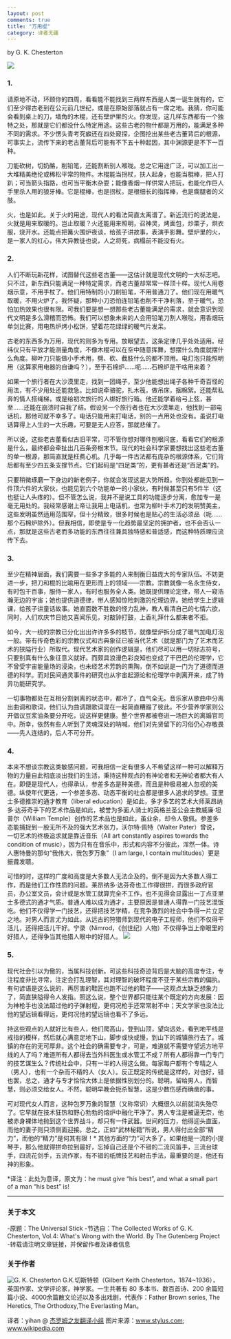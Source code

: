 ```yaml
---
layout: post
comments: true
title: "万用棍"
category: 译者无疆
---
```


by G. K. Chesterton

![](http://upload-images.jianshu.io/upload_images/19585-b30a1d55d182b2cd.jpg)

### 1.

请原地不动，环顾你的四周，看看能不能找到三两样东西是人类一诞生就有的，它们至少得古老到在公元前几世纪，或是在原始部落就占有一席之地。我猜，你可能会看到桌上的刀，墙角的木棍，还有壁炉里的火。你发现，这几样东西都有一个独特之处，那就是它们都没什么特定用途。这些古老的物什都是万用的，能满足多种不同的需求。不少愣头青考究癖还在四处窥探，企图挖出某些老古董背后的根源，可事实上，流传下来的老古董背后可能有不下五十种起因，其中渊源更是不下一百种。

刀能砍树，切奶酪，削铅笔，还能割断别人喉咙。总之它用途广泛，可以加工出一大堆精美绝伦或稀松平常的物件。木棍能当拐杖，扶人起身，也能当棍棒，把人打趴；可当箭头指路，也可当平衡木杂耍；能像香烟一样供常人把玩，也能化作巨人手里杀人用的狼牙棒。它是棍棒，也是拐杖。是根细长的指挥棒，也是瘸腿者的义肢。

火，也是如此。关于火的用途，现代人的看法简直太离谱了。新近流行的说法是，火就是用来取暖的。岂止取暖？火还能用来照明，召神灵，烤面包，炒栗子，烘衣服，烧开水。还能点把篝火围炉夜谈，给孩子讲故事，表演手影舞。壁炉里的火，是一家人的红心，伟大异教徒也说，人之将死，病榻前不能没有火。


### 2.

人们不断玩新花样，试图替代这些老古董——这估计就是现代文明的一大标志吧。只不过，新东西只能满足一种特定需求，而老古董却常常一样顶十样。现代人用卷烟示意，不用手杖了。他们用特制的小刀削铅笔，不用普通刀了。他们现在用暖气取暖，不用火炉了。我怀疑，那种小刀恐怕连铅笔也削不干净利落，至于暖气，恐怕加热效果也很有限。可我们要是想一想那些老古董能满足的需求，就会意识到现代文明是多么滑稽而恐怖。我们可以想象未来的人会用铅笔刀割人喉咙，用香烟玩单剑比赛，用电热炉烤小松饼，望着花花绿绿的暖气片发呆。

古老的东西多为万用，现代的则多为专用。放眼望去，这条定律几乎处处适用。经纬仪只有平放才能测量角度，不像木棍可以在空中随意挥舞，想摆什么角度就摆什么角度。柳叶刀只能做小手术用，劈、砍、截肢什么的都不顶用。电灯泡只能照明用（这算家用电器的自谦吗？），至于石棉炉……呃……石棉炉是干啥用来着？

如果一个旅行者在大沙漠里走，找到一团绳子，至少他能想出绳子各种千奇百怪的用法，有不少用处还能救急。比如说牵骆驼，扎木筏，做吊床，捆棉絮。还能帮私奔的情人搭绳梯，或是给初次旅行的人绑好旅行箱。他还能学着给弓上弦，甚至……还能在崩溃时自我了结。假设另一个旅行者也在大沙漠里走，他找到一部电话机，那他可就不幸多了。电话只能用来打电话，别的一点用处也没有。虽说打电话算得上人生的一大乐趣，可要是无人应答，那就悲催了。

所以说，这些老古董看似古旧平常，可不管你想对哪件刨根问底，看看它们的根源是什么，最终都会牵扯出几百条旁根末节。现代的社会科学家要想找出这些老古董的单一根源，那简直就是枉费心机。几乎每一件古法都有庞杂的根源体系，它们背后都有至少四五条支撑节点。它们起码是“四足类”的，更有甚者还是“百足类”的。

只要稍微琢磨一下身边的新老例子，你就会发现这是大势所趋。你到处都能见到一件顶六件的大家伙，也能见到六个功能单一的小家伙，有时候甚至只有5件半（这也挺让人头疼的）。但不管怎么说，我并不是说工具的功能逐步分离，愈加专一是毫无用处的。我经常感谢上帝让我用上电话机，也常为柳叶手术刀的发明赞美主，这些发明虽然适用范围窄，但十分精致，很多时候也是贴心的生活必须品（呃……那个石棉炉除外）。但我相信，即使是专一化趋势最坚定的拥护者，也不会否认一点，那就是这些古老而多功能的东西往往兼具独特感和普适感，而这种特质理应流传下去。

### 3.
至少在精神层面，我们需要一些多才多能的人来制衡日益庞大的专家队伍。不妨更进一步，把刀和棍的比喻用在更形而上的领域——宗教。宗教就像一名永生侍女，有时包干百事，服侍一家人，有时也服务全人类。她既提供理论定律，带人一窥浩瀚无边的宇宙；她也提供道德律，带人感知惊险刺激的伦理边界。她给学生上逻辑课，给孩子讲童话故事。她直面数不胜数的怪力乱神，教人看清自己的七情六欲，同时，人们欢庆节日她又喜闻乐见，对敲钟打鼓，上香礼拜什么都来者不拒。

如今，大一统的宗教已分化出出许许多多的枝节，就像壁炉拆分成了暖气加电灯泡一般。带有传奇色彩的宗教仪式和古典象征已被当代艺术（就是那门为了艺术而艺术的狭隘行业）所取代。现代艺术家的创作逻辑是，他们尽可以用一切标志符号，只要别真有什么象征意义就好。而颇具浪漫色彩良知也变成了干巴巴的伦理学，它不曾受宇宙能量场的浸染，也未经艺术芳韵的熏陶，倒不如说是一门为了道德而道德的科学。而对民间通灵事件的研究也从宇宙起源论和伦理学中剥离开来，成了特异功能研究学。

一切事物都处在互相分割剥离的状态中，都冷了，血气全无。音乐家从歌曲中分离出曲调和歌词，他们认为曲调跟歌词混在一起简直糟蹋了彼此。不少营养学家则公开倡议豆浆油条要分开吃，说这样更健康。整个世界都被卷进一场巨大的离婚官司中。所幸，依然有些人听到了灵魂深处的呐喊，他们对先贤留下的习俗仍心存敬畏——先人连结的，后人不可分开。

### 4.
本来不想谈宗教这类敏感问题，可我相信一定有很多人不希望这样一种可以解释万物的力量自此彻底淡出我们的生活，秉持这种观点的有神论者和无神论者都大有人在。即便是现代人，也得承认，参差多态是种美德，而且是种极易被人忽视的美德。纵使年代更迭，一个参差多态、动态平衡的社会都是很多人追求的梦想。亚里士多德推崇的通才教育（liberal education）是如此，多才多艺的艺术大师莱昂纳多·达芬奇手下的艺术作品是如此，被誉为多面人骑士的英格兰圣公会主教威廉·坦普尔（William Temple）创作的艺术品也是如此，虽业余，却令人敬佩。参差多态能捕捉到一股无所不及的强大艺术张力，沃尔特·佩特（Walter Pater）曾说，一切艺术的终极追求就是靠近音乐（All art constantly aspires towards the condition of music），因为只有在音乐中，形式和内容不分彼此，浑然一体。诗人惠特曼的那句“我伟大，我包罗万象”（I am large, I contain multitudes）更是振聋发聩。


可惜的时，这样的广度和高度是大多数人无法企及的。倒不是因为大多数人得工作，而是他们工作性质的问题。莱昂纳多·达芬奇也工作得很拼，而很多政府官员，办公室文员，会计或是水管工就算完全不工作，也不见得会显露出一丁点亚里士多德式的通才气质。普通人难以成为通才，主要原因是普通人得靠一门技艺混饭吃。他们不仅得学一门技艺，还得把技艺学精，在竞争激烈的社会中争得一片立足之地。对男人而言尤为如此，从远古的狩猎师到现代的电子工程师，他们不仅得干活儿，还得把活儿干好。宁录（Nimrod，《创世纪》人物）不仅得争当上帝眼里的好猎人，还得争当其他猎人眼中的好猎人。
![](http://upload-images.jianshu.io/upload_images/19585-04375c4f17ed8661.jpg)

### 5.
现代社会引以为傲的，当属科技创新。可这些科技奇迹背后是大脑的高度专注，专注程度非比寻常，注定会打乱理智，其对理智的破坏程度不亚于某些宗教的偏执。有句谚语是这么说的，再厉害的鞋匠也跑不过他的鞋子——这观点太缺乏想象力了，简直狭隘得令人发指。照这么说，整个世界都只能往某个既定的方向发展：因为神枪手也没法超过他的子弹射程，更何况枪手还常常射不中；天文学家也没法比他的望远镜看得远，更何况他的望远镜也看不了多远。

持这些观点的人就好比有些人，他们爬高山，登到山顶，望向远处，看到地平线是戒指的模样，然后就心满意足地下山，脚步或快或慢，到山下的城镇旅行去了。城镇的存在的无可厚非。这个社会的确需要专才，可是，难道就不需要守望远方地平线的人了吗？难道所有人都得去当外科医生或水管工不成？所有人都得靠一门专门的技艺谋生么？传统社会中，只有一半的人得这么做。每家每户都有个专精之人（男人），也有一个杂而不精的人（女人）。反正既定的传统是这样的，对也好，错也罢，总之，通才与专才恰恰大体上是依据性别划分的。聪明，留给男人，而智慧，则必须交给女人。不然，聪明早晚会扼杀智慧，这是少数伤感而确凿的事。

可对现代女人而言，这种包罗万象的智慧（又称常识）大概很久以前就消失殆尽了。它早就在技术狂热和野心勃勃的熔炉中融化干净了。男人专注是被逼无奈，他被赤身裸体地抛到这个世界战斗，却只有一件武器。世间的压力，他得迎头直面，而他的妻子则只须侧面迎接。总之，正如“武林秘籍”所说，男人得付出全部“精力”，而他的“精力”是何其有限！* 其他方面的“力”可大多了。如果他是一流的小提琴手，那么他就得拼命拉到最好，忘掉自己还是个不错的二流风笛手，三流台球手，四流花剑手，五流作家，有不错的纸牌技艺和射击手法，最重要的是，他还有神的形象。

*译注：此处为意译，原文为：he must give “his best”, and what a small part of a man “his best” is!

***
### 关于本文
-原题：The Universal Stick
-节选自：The Collected Works of G. K. Chesterton, Vol.4: What's Wrong with the World. By The Gutenberg Project 
-转载请注明文章链接，并保留作者及译者信息

### 关于作者
![G. K. Chesterton](http://upload-images.jianshu.io/upload_images/19585-4029cf942278473c.jpg)
G.K.切斯特顿（Gilbert Keith Chesterton，1874~1936），英国作家、文学评论家，神学家。一生共著有 80 多本书、数百首诗、200 余篇短篇小说、4000余篇散文论述以及多出戏剧，代表作：Father Brown series, The Heretics, The Orthodoxy,The Everlasting Man。

译者：yihan @ [杰罗姆之友翻译小组](http://i.youku.com/jeromefellows) 
图片来源：www.stylus.com; www.wikipedia.com



